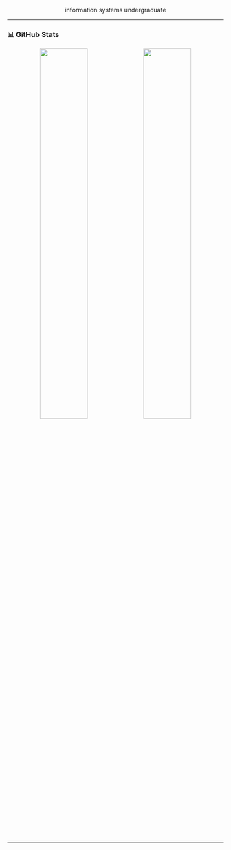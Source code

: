 

<p align="center">
  information systems undergraduate
</p>

---

### 📊 GitHub Stats

<p align="center">
  <img src="https://github-readme-stats.vercel.app/api?username=glacerous&show_icons=true&theme=tokyonight&hide_border=true&hide_title=true" width="47%">
  <img src="https://github-readme-stats.vercel.app/api/top-langs/?username=glacerous&layout=compact&theme=tokyonight&hide_border=true" width="47%">
</p>

---
